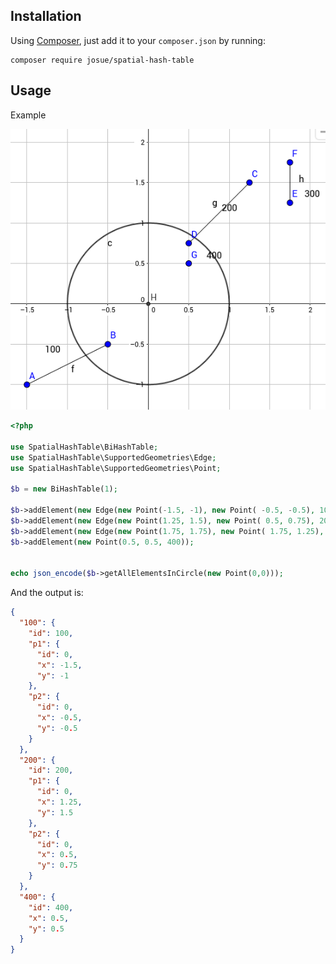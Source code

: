 
## Installation

Using [Composer](https://getcomposer.org), just add it to your `composer.json` by running:

```
composer require josue/spatial-hash-table
```

## Usage

Example

![Alt Test case graph](docs/sample.png?raw=true "Test case")

```php
<?php

use SpatialHashTable\BiHashTable;
use SpatialHashTable\SupportedGeometries\Edge;
use SpatialHashTable\SupportedGeometries\Point;

$b = new BiHashTable(1);

$b->addElement(new Edge(new Point(-1.5, -1), new Point( -0.5, -0.5), 100));
$b->addElement(new Edge(new Point(1.25, 1.5), new Point( 0.5, 0.75), 200));
$b->addElement(new Edge(new Point(1.75, 1.75), new Point( 1.75, 1.25), 300));
$b->addElement(new Point(0.5, 0.5, 400));


echo json_encode($b->getAllElementsInCircle(new Point(0,0)));

```
And the output is: 

```json
{
  "100": {
    "id": 100,
    "p1": {
      "id": 0,
      "x": -1.5,
      "y": -1
    },
    "p2": {
      "id": 0,
      "x": -0.5,
      "y": -0.5
    }
  },
  "200": {
    "id": 200,
    "p1": {
      "id": 0,
      "x": 1.25,
      "y": 1.5
    },
    "p2": {
      "id": 0,
      "x": 0.5,
      "y": 0.75
    }
  },
  "400": {
    "id": 400,
    "x": 0.5,
    "y": 0.5
  }
}
```
